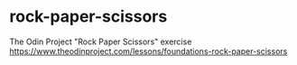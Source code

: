 # rock-paper-scissors
The Odin Project "Rock Paper Scissors" exercise
https://www.theodinproject.com/lessons/foundations-rock-paper-scissors
